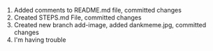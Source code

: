 1. Added comments to README.md file, committed changes
2. Created STEPS.md File, committed changes 
3. Created new branch add-image, added dankmeme.jpg, committed changes
4. I'm having trouble